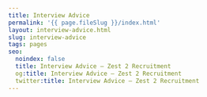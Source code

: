 ```yaml
---
title: Interview Advice
permalink: '{{ page.fileSlug }}/index.html'
layout: interview-advice.html
slug: interview-advice
tags: pages
seo:
  noindex: false
  title: Interview Advice – Zest 2 Recruitment
  og:title: Interview Advice – Zest 2 Recruitment
  twitter:title: Interview Advice – Zest 2 Recruitment
---
```




